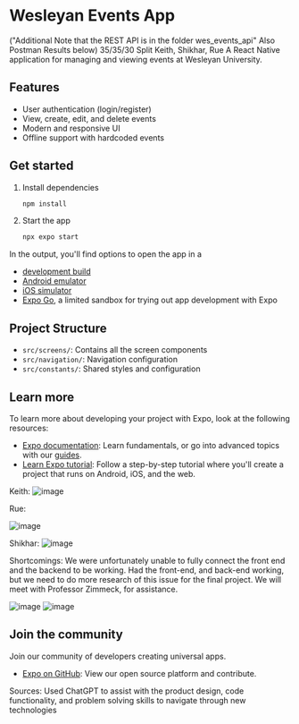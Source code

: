 # Wesleyan Events App
 ("Additional Note that the REST API is in the folder wes_events_api" Also Postman Results below) 35/35/30 Split Keith, Shikhar, Rue
A React Native application for managing and viewing events at Wesleyan University.

## Features

- User authentication (login/register)
- View, create, edit, and delete events
- Modern and responsive UI
- Offline support with hardcoded events

## Get started

1. Install dependencies

   ```bash
   npm install
   ```

2. Start the app

   ```bash
   npx expo start
   ```

In the output, you'll find options to open the app in a

- [development build](https://docs.expo.dev/develop/development-builds/introduction/)
- [Android emulator](https://docs.expo.dev/workflow/android-studio-emulator/)
- [iOS simulator](https://docs.expo.dev/workflow/ios-simulator/)
- [Expo Go](https://expo.dev/go), a limited sandbox for trying out app development with Expo

## Project Structure

- `src/screens/`: Contains all the screen components
- `src/navigation/`: Navigation configuration
- `src/constants/`: Shared styles and configuration

## Learn more

To learn more about developing your project with Expo, look at the following resources:

- [Expo documentation](https://docs.expo.dev/): Learn fundamentals, or go into advanced topics with our [guides](https://docs.expo.dev/guides).
- [Learn Expo tutorial](https://docs.expo.dev/tutorial/introduction/): Follow a step-by-step tutorial where you'll create a project that runs on Android, iOS, and the web.


Keith:
![image](https://github.com/user-attachments/assets/332937e6-109b-47bd-8e8e-e1513c693547)

Rue:

![image](https://github.com/user-attachments/assets/eac3b275-f7ad-4442-87ce-3988743b8adf)

Shikhar:
![image](https://github.com/user-attachments/assets/5a8e1aed-98f3-4c14-b325-2b8feedf81ae)


Shortcomings: 
We were unfortunately unable to fully connect the front end and the backend to be working. Had the front-end, and back-end working, but we need to do more research of this issue for the final project. We will meet with Professor Zimmeck, for assistance. 

![image](https://github.com/user-attachments/assets/01e08711-94e8-4c6e-bed4-29a69b42b97c)
![image](https://github.com/user-attachments/assets/7a4889dc-9891-4eb5-af64-959a15c81072)






## Join the community

Join our community of developers creating universal apps.

- [Expo on GitHub](https://github.com/expo/expo): View our open source platform and contribute.


Sources: Used ChatGPT to assist with the product design, code functionality, and problem solving skills to navigate through new technologies

